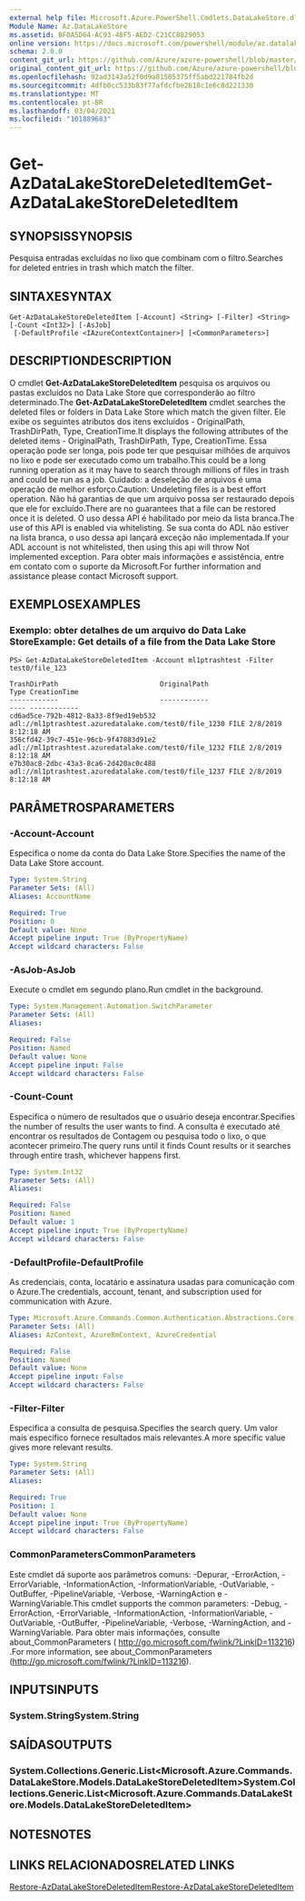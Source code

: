 ```yaml
---
external help file: Microsoft.Azure.PowerShell.Cmdlets.DataLakeStore.dll-Help.xml
Module Name: Az.DataLakeStore
ms.assetid: BF0A5D64-AC93-48F5-AED2-C21CC8829053
online version: https://docs.microsoft.com/powershell/module/az.datalakestore/get-azdatalakestoredeleteditem
schema: 2.0.0
content_git_url: https://github.com/Azure/azure-powershell/blob/master/src/DataLakeStore/DataLakeStore/help/Get-AzDataLakeStoreDeletedItem.md
original_content_git_url: https://github.com/Azure/azure-powershell/blob/master/src/DataLakeStore/DataLakeStore/help/Get-AzDataLakeStoreDeletedItem.md
ms.openlocfilehash: 92ad3143a52f0d9a81505375ff5abd221784fb2d
ms.sourcegitcommit: 4dfb0cc533b83f77afdcfbe2618c1e6c8d221330
ms.translationtype: MT
ms.contentlocale: pt-BR
ms.lasthandoff: 03/04/2021
ms.locfileid: "101889683"
---
```

# <span data-ttu-id="9565e-101">Get-AzDataLakeStoreDeletedItem</span><span class="sxs-lookup"><span data-stu-id="9565e-101">Get-AzDataLakeStoreDeletedItem</span></span>

## <span data-ttu-id="9565e-102">SYNOPSIS</span><span class="sxs-lookup"><span data-stu-id="9565e-102">SYNOPSIS</span></span>
<span data-ttu-id="9565e-103">Pesquisa entradas excluídas no lixo que combinam com o filtro.</span><span class="sxs-lookup"><span data-stu-id="9565e-103">Searches for deleted entries in trash which match the filter.</span></span>

## <span data-ttu-id="9565e-104">SINTAXE</span><span class="sxs-lookup"><span data-stu-id="9565e-104">SYNTAX</span></span>

```
Get-AzDataLakeStoreDeletedItem [-Account] <String> [-Filter] <String> [-Count <Int32>] [-AsJob]
 [-DefaultProfile <IAzureContextContainer>] [<CommonParameters>]
```

## <span data-ttu-id="9565e-105">DESCRIPTION</span><span class="sxs-lookup"><span data-stu-id="9565e-105">DESCRIPTION</span></span>
<span data-ttu-id="9565e-106">O cmdlet **Get-AzDataLakeStoreDeletedItem** pesquisa os arquivos ou pastas excluídos no Data Lake Store que corresponderão ao filtro determinado.</span><span class="sxs-lookup"><span data-stu-id="9565e-106">The **Get-AzDataLakeStoreDeletedItem** cmdlet searches the deleted files or folders in Data Lake Store which match the given filter.</span></span>
<span data-ttu-id="9565e-107">Ele exibe os seguintes atributos dos itens excluídos - OriginalPath, TrashDirPath, Type, CreationTime.</span><span class="sxs-lookup"><span data-stu-id="9565e-107">It displays the following attributes of the deleted items - OriginalPath, TrashDirPath, Type, CreationTime.</span></span>
<span data-ttu-id="9565e-108">Essa operação pode ser longa, pois pode ter que pesquisar milhões de arquivos no lixo e pode ser executado como um trabalho.</span><span class="sxs-lookup"><span data-stu-id="9565e-108">This could be a long running operation as it may have to search through millions of files in trash and could be run as a job.</span></span>
<span data-ttu-id="9565e-109">Cuidado: a deseleção de arquivos é uma operação de melhor esforço.</span><span class="sxs-lookup"><span data-stu-id="9565e-109">Caution: Undeleting files is a best effort operation.</span></span> <span data-ttu-id="9565e-110">Não há garantias de que um arquivo possa ser restaurado depois que ele for excluído.</span><span class="sxs-lookup"><span data-stu-id="9565e-110">There are no guarantees that a file can be restored once it is deleted.</span></span> <span data-ttu-id="9565e-111">O uso dessa API é habilitado por meio da lista branca.</span><span class="sxs-lookup"><span data-stu-id="9565e-111">The use of this API is enabled via whitelisting.</span></span> <span data-ttu-id="9565e-112">Se sua conta do ADL não estiver na lista branca, o uso dessa api lançará exceção não implementada.</span><span class="sxs-lookup"><span data-stu-id="9565e-112">If your ADL account is not whitelisted, then using this api will throw Not implemented exception.</span></span> <span data-ttu-id="9565e-113">Para obter mais informações e assistência, entre em contato com o suporte da Microsoft.</span><span class="sxs-lookup"><span data-stu-id="9565e-113">For further information and assistance please contact Microsoft support.</span></span>

## <span data-ttu-id="9565e-114">EXEMPLOS</span><span class="sxs-lookup"><span data-stu-id="9565e-114">EXAMPLES</span></span>

### <span data-ttu-id="9565e-115">Exemplo: obter detalhes de um arquivo do Data Lake Store</span><span class="sxs-lookup"><span data-stu-id="9565e-115">Example: Get details of a file from the Data Lake Store</span></span>
```
PS> Get-AzDataLakeStoreDeletedItem -Account ml1ptrashtest -Filter test0/file_123

TrashDirPath                         OriginalPath                                          Type CreationTime
------------                         ------------                                          ---- ------------
cd6ad5ce-792b-4812-8a33-8f9ed19eb532 adl://ml1ptrashtest.azuredatalake.com/test0/file_1230 FILE 2/8/2019 8:12:18 AM
356cfd42-39c7-451e-96cb-9f47883d91e2 adl://ml1ptrashtest.azuredatalake.com/test0/file_1232 FILE 2/8/2019 8:12:18 AM
e7b30ac8-2dbc-43a3-8ca6-2d420ac0c488 adl://ml1ptrashtest.azuredatalake.com/test0/file_1237 FILE 2/8/2019 8:12:18 AM
```

## <span data-ttu-id="9565e-116">PARÂMETROS</span><span class="sxs-lookup"><span data-stu-id="9565e-116">PARAMETERS</span></span>

### <span data-ttu-id="9565e-117">-Account</span><span class="sxs-lookup"><span data-stu-id="9565e-117">-Account</span></span>
<span data-ttu-id="9565e-118">Especifica o nome da conta do Data Lake Store.</span><span class="sxs-lookup"><span data-stu-id="9565e-118">Specifies the name of the Data Lake Store account.</span></span>

```yaml
Type: System.String
Parameter Sets: (All)
Aliases: AccountName

Required: True
Position: 0
Default value: None
Accept pipeline input: True (ByPropertyName)
Accept wildcard characters: False
```

### <span data-ttu-id="9565e-119">-AsJob</span><span class="sxs-lookup"><span data-stu-id="9565e-119">-AsJob</span></span>
<span data-ttu-id="9565e-120">Execute o cmdlet em segundo plano.</span><span class="sxs-lookup"><span data-stu-id="9565e-120">Run cmdlet in the background.</span></span>

```yaml
Type: System.Management.Automation.SwitchParameter
Parameter Sets: (All)
Aliases:

Required: False
Position: Named
Default value: None
Accept pipeline input: False
Accept wildcard characters: False
```

### <span data-ttu-id="9565e-121">-Count</span><span class="sxs-lookup"><span data-stu-id="9565e-121">-Count</span></span>
<span data-ttu-id="9565e-122">Especifica o número de resultados que o usuário deseja encontrar.</span><span class="sxs-lookup"><span data-stu-id="9565e-122">Specifies the number of results the user wants to find.</span></span> <span data-ttu-id="9565e-123">A consulta é executado até encontrar os resultados de Contagem ou pesquisa todo o lixo, o que acontecer primeiro.</span><span class="sxs-lookup"><span data-stu-id="9565e-123">The query runs until it finds Count results or it searches through entire trash, whichever happens first.</span></span>

```yaml
Type: System.Int32
Parameter Sets: (All)
Aliases:

Required: False
Position: Named
Default value: 1
Accept pipeline input: True (ByPropertyName)
Accept wildcard characters: False
```

### <span data-ttu-id="9565e-124">-DefaultProfile</span><span class="sxs-lookup"><span data-stu-id="9565e-124">-DefaultProfile</span></span>
<span data-ttu-id="9565e-125">As credenciais, conta, locatário e assinatura usadas para comunicação com o Azure.</span><span class="sxs-lookup"><span data-stu-id="9565e-125">The credentials, account, tenant, and subscription used for communication with Azure.</span></span>

```yaml
Type: Microsoft.Azure.Commands.Common.Authentication.Abstractions.Core.IAzureContextContainer
Parameter Sets: (All)
Aliases: AzContext, AzureRmContext, AzureCredential

Required: False
Position: Named
Default value: None
Accept pipeline input: False
Accept wildcard characters: False
```

### <span data-ttu-id="9565e-126">-Filter</span><span class="sxs-lookup"><span data-stu-id="9565e-126">-Filter</span></span>
<span data-ttu-id="9565e-127">Especifica a consulta de pesquisa.</span><span class="sxs-lookup"><span data-stu-id="9565e-127">Specifies the search query.</span></span> <span data-ttu-id="9565e-128">Um valor mais específico fornece resultados mais relevantes.</span><span class="sxs-lookup"><span data-stu-id="9565e-128">A more specific value gives more relevant results.</span></span>

```yaml
Type: System.String
Parameter Sets: (All)
Aliases:

Required: True
Position: 1
Default value: None
Accept pipeline input: True (ByPropertyName)
Accept wildcard characters: False
```

### <span data-ttu-id="9565e-129">CommonParameters</span><span class="sxs-lookup"><span data-stu-id="9565e-129">CommonParameters</span></span>
<span data-ttu-id="9565e-130">Este cmdlet dá suporte aos parâmetros comuns: -Depurar, -ErrorAction, -ErrorVariable, -InformationAction, -InformationVariable, -OutVariable, -OutBuffer, -PipelineVariable, -Verbose, -WarningAction e -WarningVariable.</span><span class="sxs-lookup"><span data-stu-id="9565e-130">This cmdlet supports the common parameters: -Debug, -ErrorAction, -ErrorVariable, -InformationAction, -InformationVariable, -OutVariable, -OutBuffer, -PipelineVariable, -Verbose, -WarningAction, and -WarningVariable.</span></span> <span data-ttu-id="9565e-131">Para obter mais informações, consulte about_CommonParameters ( http://go.microsoft.com/fwlink/?LinkID=113216) .</span><span class="sxs-lookup"><span data-stu-id="9565e-131">For more information, see about_CommonParameters (http://go.microsoft.com/fwlink/?LinkID=113216).</span></span>

## <span data-ttu-id="9565e-132">INPUTS</span><span class="sxs-lookup"><span data-stu-id="9565e-132">INPUTS</span></span>

### <span data-ttu-id="9565e-133">System.String</span><span class="sxs-lookup"><span data-stu-id="9565e-133">System.String</span></span>

## <span data-ttu-id="9565e-134">SAÍDAS</span><span class="sxs-lookup"><span data-stu-id="9565e-134">OUTPUTS</span></span>

### <span data-ttu-id="9565e-135">System.Collections.Generic.List<Microsoft.Azure.Commands.DataLakeStore.Models.DataLakeStoreDeletedItem></span><span class="sxs-lookup"><span data-stu-id="9565e-135">System.Collections.Generic.List<Microsoft.Azure.Commands.DataLakeStore.Models.DataLakeStoreDeletedItem></span></span>

## <span data-ttu-id="9565e-136">NOTES</span><span class="sxs-lookup"><span data-stu-id="9565e-136">NOTES</span></span>

## <span data-ttu-id="9565e-137">LINKS RELACIONADOS</span><span class="sxs-lookup"><span data-stu-id="9565e-137">RELATED LINKS</span></span>

[<span data-ttu-id="9565e-138">Restore-AzDataLakeStoreDeletedItem</span><span class="sxs-lookup"><span data-stu-id="9565e-138">Restore-AzDataLakeStoreDeletedItem</span></span>](./Restore-AzDataLakeStoreDeletedItem.md)